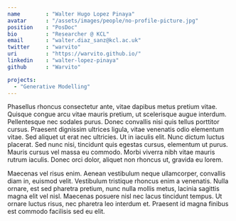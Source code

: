 ```yaml
---
name        : "Walter Hugo Lopez Pinaya"
avatar      : "/assets/images/people/no-profile-picture.jpg"
position    : "PosDoc"
bio         : "Researcher @ KCL"
email       : "walter.diaz_sanz@kcl.ac.uk"
twitter     : "warvito"
uri         : "https://warvito.github.io/"
linkedin    : "walter-lopez-pinaya"
github      : "Warvito"

projects:
  - "Generative Modelling"
---
```


Phasellus rhoncus consectetur ante, vitae dapibus metus pretium vitae. Quisque congue arcu vitae mauris pretium, ut scelerisque augue interdum. Pellentesque nec sodales purus. Donec convallis nisi quis tellus porttitor cursus. Praesent dignissim ultrices ligula, vitae venenatis odio elementum vitae. Sed aliquet ut erat nec ultricies. Ut in iaculis elit. Nunc dictum luctus placerat. Sed nunc nisi, tincidunt quis egestas cursus, elementum ut purus. Mauris cursus vel massa eu commodo. Morbi viverra nibh vitae mauris rutrum iaculis. Donec orci dolor, aliquet non rhoncus ut, gravida eu lorem.

Maecenas vel risus enim. Aenean vestibulum neque ullamcorper, convallis diam in, euismod velit. Vestibulum tristique rhoncus enim a venenatis. Nulla ornare, est sed pharetra pretium, nunc nulla mollis metus, lacinia sagittis magna elit vel nisl. Maecenas posuere nisl nec lacus tincidunt tempus. Ut ornare luctus risus, nec pharetra leo interdum et. Praesent id magna finibus est commodo facilisis sed eu elit.
